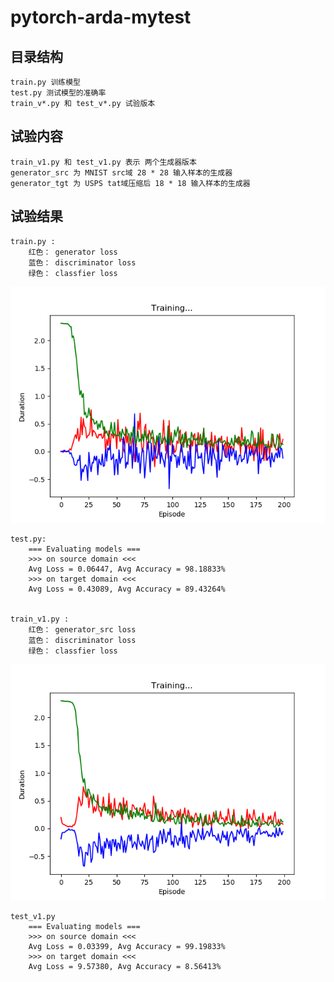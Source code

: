 # pytorch-arda-mytest


## 目录结构
	train.py 训练模型
	test.py 测试模型的准确率
	train_v*.py 和 test_v*.py 试验版本
## 试验内容
	train_v1.py 和 test_v1.py 表示 两个生成器版本
	generator_src 为 MNIST src域 28 * 28 输入样本的生成器
	generator_tgt 为 USPS tat域压缩后 18 * 18 输入样本的生成器
## 试验结果
	train.py :
		红色： generator loss
		蓝色： discriminator loss
		绿色： classfier loss
![train.py](https://raw.githubusercontent.com/GPNU-Frank/pytorch-arda-mytest/master/snapshots/Figure_2.png)

	test.py:
		=== Evaluating models ===
		>>> on source domain <<<
		Avg Loss = 0.06447, Avg Accuracy = 98.18833%
		>>> on target domain <<<
		Avg Loss = 0.43089, Avg Accuracy = 89.43264%


	train_v1.py :
		红色： generator_src loss
		蓝色： discriminator loss
		绿色： classfier loss
![train_v1.py](https://raw.githubusercontent.com/GPNU-Frank/pytorch-arda-mytest/master/snapshots/Figure_2_V1.png)

	test_v1.py
		=== Evaluating models ===
		>>> on source domain <<<
		Avg Loss = 0.03399, Avg Accuracy = 99.19833%
		>>> on target domain <<<
		Avg Loss = 9.57380, Avg Accuracy = 8.56413%



